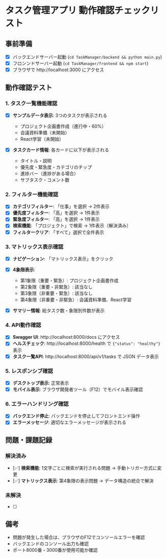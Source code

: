 # タスク管理アプリ 動作確認チェックリスト

## 事前準備
- [x] バックエンドサーバー起動 (`cd TaskManager/backend && python main.py`)
- [x] フロンンドサーバー起動 (`cd TaskManager/frontend && npm start`)
- [x] ブラウザで http://localhost:3000 にアクセス

## 動作確認テスト

### 1. タスク一覧機能確認
- [x] **サンプルデータ表示**: 3つのタスクが表示される
  - プロジェクト企画書作成（進行中・60%）
  - 会議資料準備（未開始）
  - React学習（未開始）

- [x] **タスクカード情報**: 各カードに以下が表示される
  - タイトル・説明
  - 優先度・緊急度・カテゴリのチップ
  - 進捗バー（進捗がある場合）
  - サブタスク・コメント数

### 2. フィルター機能確認
- [x] **カテゴリフィルター**: 「仕事」を選択 → 2件表示
- [x] **優先度フィルター**: 「高」を選択 → 1件表示
- [x] **緊急度フィルター**: 「高」を選択 → 1件表示
- [x] **検索機能**: 「プロジェクト」で検索 → 1件表示（解決済み）
- [x] **フィルタークリア**: 「すべて」選択で全件表示

### 3. マトリックス表示確認
- [x] **ナビゲーション**: 「マトリックス表示」をクリック
- [x] **4象限表示**: 
  - 第1象限（重要・緊急）: プロジェクト企画書作成
  - 第2象限（重要・非緊急）: 該当なし
  - 第3象限（非重要・緊急）: 該当なし  
  - 第4象限（非重要・非緊急）: 会議資料準備、React学習

- [x] **サマリー情報**: 総タスク数・象限別件数が表示

### 4. API動作確認
- [x] **Swagger UI**: http://localhost:8000/docs にアクセス
- [x] **ヘルスチェック**: http://localhost:8000/health で `{"status": "healthy"}` 表示
- [x] **タスク一覧API**: http://localhost:8000/api/v1/tasks で JSON データ表示

### 5. レスポンシブ確認
- [x] **デスクトップ表示**: 正常表示
- [x] **モバイル表示**: ブラウザ開発者ツール（F12）でモバイル表示確認

### 6. エラーハンドリング確認
- [x] **バックエンド停止**: バックエンドを停止してフロントエンド操作
- [x] **エラーメッセージ**: 適切なエラーメッセージが表示される

## 問題・課題記録

### 解決済み
- [✅] **検索機能**: 1文字ごとに検索が実行される問題 → 手動トリガー方式に変更
- [✅] **マトリックス表示**: 第4象限の表示問題 → データ構造の統合で解決

### 未解決
- [ ] 

## 備考
- 問題が発生した場合は、ブラウザのF12でコンソールエラーを確認
- バックエンドのコンソール出力も確認
- ポート8000番・3000番が使用可能か確認